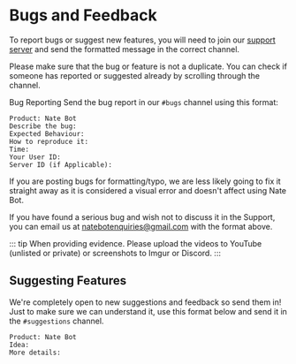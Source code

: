 # Bugs and Feedback

To report bugs or suggest new features, you will need to join our [support server](https://discord.gg/cmUFubKUtu) and send the formatted message in the correct channel.

Please make sure that the bug or feature is not a duplicate. You can check if someone has reported or suggested already by scrolling through the channel.

Bug Reporting
Send the bug report in our `#bugs` channel using this format:

```:no-line-numbers
Product: Nate Bot
Describe the bug: 
Expected Behaviour: 
How to reproduce it: 
Time: 
Your User ID: 
Server ID (if Applicable):
```

If you are posting bugs for formatting/typo, we are less likely going to fix it straight away as it is considered a visual error and doesn't affect using Nate Bot.

If you have found a serious bug and wish not to discuss it in the Support, you can email us at [natebotenquiries@gmail.com](mailto:natebotenquiries@gmail.com) with the format above.

::: tip
When providing evidence. Please upload the videos to YouTube (unlisted or private) or screenshots to Imgur or Discord. 
:::

## Suggesting Features
We're completely open to new suggestions and feedback so send them in! Just to make sure we can understand it, use this format below and send it in the `#suggestions` channel.

```:no-line-numbers
Product: Nate Bot 
Idea: 
More details:
```
